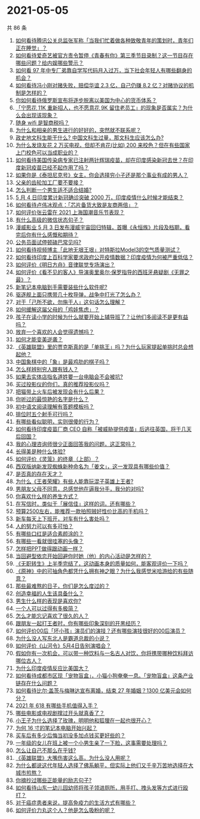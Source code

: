 # 2021-05-05

共 86 条

<!-- BEGIN -->
<!-- 最后更新时间 Wed May 05 2021 09:48:56 GMT+0800 (China Standard Time) -->

1. [如何看待腾讯公关总监张军称「当我们忙着做各种致敬青年的策划时，青年们正在睡觉」？](https://www.zhihu.com/question/457759935)
2. [如何看待爱奇艺被官方责令暂停《青春有你》第三季节目录制？这一节目存在哪些问题？给内娱哪些警示？](https://www.zhihu.com/question/457851906)
3. [如何看 97
   年中专厂弟靠自学写代码月入过万，当下社会年轻人有哪些翻身的机会？](https://www.zhihu.com/question/457749433)
4. [如何看待冯小刚对赌失败，赔偿华谊 2.3 亿，自己仍赚 8.2
   亿？对赌协议的机制是怎样的？](https://www.zhihu.com/question/457531244)
5. [你如何看待俄罗斯宣布将逐步脱离以美国为中心的货币体系？](https://www.zhihu.com/question/457750369)
6. [「宁愿花 11K 重新招人，也不愿意花 9K
   留住老员工」的现象是否属实？为什么会出现该现象？](https://www.zhihu.com/question/63878469)
7. [随身 wifi 是智商税吗？](https://www.zhihu.com/question/446103006)
8. [为什么和相亲的男生进行的好好的，突然就不联系呢？](https://www.zhihu.com/question/455019918)
9. [政史地文科生能干什么? 中国文科生过量，那文科生应该怎么办?](https://www.zhihu.com/question/455156955)
10. [为什么发烧友花 2 万买电视，但却不肯花(比如) 200
    来校色？但在有些国家上门校色可以当成职业的？](https://www.zhihu.com/question/457647194)
11. [如何看待美国传染病专家已注射两针辉瑞疫苗，却在印度感染新冠去世？在印度新冠疫苗已经不起作用了吗？](https://www.zhihu.com/question/457803433)
12. [如果你是《泰坦尼克号》女主，你会选择穷小子还是那个事业有成的男人？](https://www.zhihu.com/question/404721566)
13. [父亲的齿轮加工厂要不要接？](https://www.zhihu.com/question/450893153)
14. [怎么判断一个男生适不适合结婚?](https://www.zhihu.com/question/374079870)
15. [5 月 4 日印度累计新冠确诊突破 2000
    万，印度疫情什么时候才能结束？](https://www.zhihu.com/question/457761447)
16. [如何看待卢伟冰观点：「芯片备货大致是友商两倍」？](https://www.zhihu.com/question/457096949)
17. [如何评价张云雷在 2021 上海国潮音乐节表现？](https://www.zhihu.com/question/457677090)
18. [有什么高级的微信状态句子？](https://www.zhihu.com/question/440750252)
19. [漫威影业 5 月 3
    日发布漫威宇宙回归特辑，首曝《永恒族》片段及档期，看完后你有什么感慨和期待？](https://www.zhihu.com/question/457703332)
20. [公务员面试停顿磕巴常见吗?](https://www.zhihu.com/question/448057643)
21. [如何看待视频博主「此地无垠王垠」对特斯拉Model3的空气质量测试？](https://www.zhihu.com/question/457805911)
22. [如何看待印度上百科学家要求政府公开疫情数据？印度疫情为何被严重低估？](https://www.zhihu.com/question/457757785)
23. [如何评价《明日方舟》音律联觉专场演出？](https://www.zhihu.com/question/453242159)
24. [如何评价《看不见的客人》导演奥里奥尔·保罗指导的西班牙悬疑剧《无罪之最》？](https://www.zhihu.com/question/453388234)
25. [新笔记本电脑到手需要装些什么软件呢?](https://www.zhihu.com/question/369118255)
26. [驱逐舰上面只携带几十枚导弹，战争中打光了怎么办？](https://www.zhihu.com/question/39027069)
27. [对于「己所不欲，勿施于人」这句话怎么理解？](https://www.zhihu.com/question/25024061)
28. [如何缓解这届父母的「鸡娃焦虑」？](https://www.zhihu.com/question/451871565)
29. [孩子在读小学的时候为什么就要开始上辅导班了？让他们多阅读不是更有益吗？](https://www.zhihu.com/question/431156947)
30. [放弃一个喜欢的人会觉得遗憾吗？](https://www.zhihu.com/question/455878113)
31. [如何才能变美逆袭？](https://www.zhihu.com/question/52287991)
32. [《英雄联盟》里的贾克斯真的是「单挑王」吗？为什么玩家提起单挑时总会想起他？](https://www.zhihu.com/question/457010220)
33. [中国象棋中的「象」是最鸡肋的棋子吗？](https://www.zhihu.com/question/39282356)
34. [怎么样辨别穷人跟有钱人？](https://www.zhihu.com/question/349437220)
35. [如果去实体店指名道姓要一台电脑会不会被坑?](https://www.zhihu.com/question/449490091)
36. [买过投影仪的你们，真的推荐投影仪吗？](https://www.zhihu.com/question/437319206)
37. [把猫带上火车后被发现会有什么后果？](https://www.zhihu.com/question/265531373)
38. [你听过的最惊艳的名字是什么？](https://www.zhihu.com/question/265694919)
39. [初中语文阅读理解有答题模板吗？](https://www.zhihu.com/question/330750610)
40. [排位时五个射手可行吗？](https://www.zhihu.com/question/457347115)
41. [有哪些看似聪明，实则很傻的行为？](https://www.zhihu.com/question/60864080)
42. [如何看待印度疫苗厂商 CEO
    自称「被威胁提供疫苗」后逃往英国，将于几天后回国？](https://www.zhihu.com/question/457628956)
43. [我的心理咨询师很少正面回答我的问题，这正常吗？](https://www.zhihu.com/question/457615630)
44. [长得美是种什么体验?](https://www.zhihu.com/question/449683760)
45. [如何评价《灵笼》的终章（上部）？](https://www.zhihu.com/question/457072944)
46. [西双版纳新发现蜘蛛新种命名为「姜文」，这一发现具有哪些价值？](https://www.zhihu.com/question/457371552)
47. [是否真的存在天才？](https://www.zhihu.com/question/34054445)
48. [为什么《王者荣耀》有些人能靠玩混子英雄上王者?](https://www.zhihu.com/question/328458184)
49. [男朋友父母不同意，总感觉他在逼我分手，我分的对吗?](https://www.zhihu.com/question/455441259)
50. [你喜欢什么样的养生方式？](https://www.zhihu.com/question/456345968)
51. [在写信时，类似于「展信佳」这样的词，还有哪些？](https://www.zhihu.com/question/27590044)
52. [预算2500左右，能推荐一款拍照贼好性价比高的手机吗？](https://www.zhihu.com/question/452624562)
53. [新车每天上下班开，对车有什么害处吗？](https://www.zhihu.com/question/453386492)
54. [人的努力可以有多可怕？](https://www.zhihu.com/question/267094863)
55. [有哪些口红是适合素颜涂的？](https://www.zhihu.com/question/321097156)
56. [有哪些一看就很哇塞的头像？](https://www.zhihu.com/question/445718825)
57. [怎样把PPT做得跟动画一样？](https://www.zhihu.com/question/21539458)
58. [当回避型依恋开始回避你时她（他）的内心活动是怎样的？](https://www.zhihu.com/question/337217828)
59. [《无职转生》上半季完结了，这动画本身的质量如何，能客观评价一下吗？](https://www.zhihu.com/question/450611651)
60. [《原神》中的可抽角色都凭什么拥有神之眼？为什么我感觉米哈游给的有些随意？](https://www.zhihu.com/question/457648061)
61. [那些最难熬的日子，你们是怎么度过的？](https://www.zhihu.com/question/452944848)
62. [创造幸福的人生该具备什么？](https://www.zhihu.com/question/322796494)
63. [男生什么样的表现是喜欢你?](https://www.zhihu.com/question/430805859)
64. [一个人可以过得有多极简？](https://www.zhihu.com/question/265827355)
65. [怎么才能忘记喜欢了很久的人？](https://www.zhihu.com/question/456682944)
66. [跟朋友一起打王者时，你有哪些印象深刻的开黑经历？](https://www.zhihu.com/question/457741813)
67. [如何评价00后「坏小孩」演员们的演技？还有哪些演技很好的00后演员？](https://www.zhihu.com/question/457684810)
68. [为什么没人写东北人是霸道总裁的小说？](https://www.zhihu.com/question/337970710)
69. [如何评价《山河令》5月4日告别演唱会？](https://www.zhihu.com/question/457830518)
70. [假如你有一次机会，可以带一种饮料与一名古人对饮，你将携带哪种饮料拜访哪位古人？](https://www.zhihu.com/question/457665322)
71. [为什么印度疫情反应比美国大？](https://www.zhihu.com/question/456804640)
72. [如何看待成都市区现「宠物盲盒」，小猫小狗奄奄一息。「宠物盲盒」这条产业链存在什么问题？](https://www.zhihu.com/question/457745277)
73. [如何看待比尔·盖茨与梅琳达宣布离婚，结束 27 年婚姻？1300
    亿美元会如何分？](https://www.zhihu.com/question/457737040)
74. [2021 年 618 有哪些手机值得入手？](https://www.zhihu.com/question/457255298)
75. [哪些电影或电视剧撑过开头就真香了？](https://www.zhihu.com/question/449504220)
76. [小王子为什么选择了玫瑰，明明他和狐狸在一起也很开心？](https://www.zhihu.com/question/353104840)
77. [为何 16 寸的笔记本电脑开始兴起？](https://www.zhihu.com/question/456973925)
78. [买车后有多少后悔当初没多加点钱买更好些的？](https://www.zhihu.com/question/455327014)
79. [一年级的女儿在班上被一个小男生亲了一下脸，这事需要处理吗？](https://www.zhihu.com/question/449615832)
80. [怎么让自己不那么在乎钱?](https://www.zhihu.com/question/453040828)
81. [《英雄联盟》大嘴伤害这么高，为什么没人用呢？](https://www.zhihu.com/question/457142246)
82. [为什么都说这代年轻人选择了佛系躺平，但实际上他们又千辛万苦地选择在大城市煎熬？](https://www.zhihu.com/question/457670118)
83. [你摘抄过哪些正能量的励志句子?](https://www.zhihu.com/question/449320979)
84. [如何看待山东一幼儿园幼师将孩子领进厕所，用手打、拽头发等方式进行殴打？](https://www.zhihu.com/question/457486021)
85. [对于癌症患者来说，提高免疫力的生活方式有哪些？](https://www.zhihu.com/question/447041986)
86. [如何评价力丸这个人？他是怎么吸粉的呢？](https://www.zhihu.com/question/457715074)

<!-- END -->
